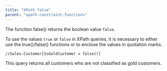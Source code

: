 ```yaml
---
title: "XPath false"
parent: "xpath-constraint-functions"
---
```



The function false() returns the boolean value `false`.

To use the values `true` or `false` in XPath queries, it is necessary to either use the true()/false() functions or to enclose the values in quotation marks.

```
//Sales.Customer[IsGoldCustomer = false()]

```

This query returns all customers who are not classified as gold customers.
